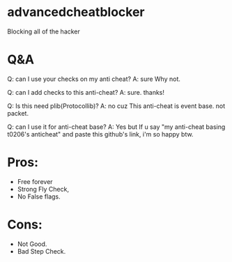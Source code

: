 # advancedcheatblocker
Blocking all of the hacker

# Q&A
Q: can I use your checks on my anti cheat?
A: sure Why not.


Q: can I add checks to this anti-cheat?
A: sure. thanks!


Q: Is this need plib(Protocollib)?
A: no cuz This anti-cheat is event base. not packet.


Q: can I use it for anti-cheat base?
A: Yes but If u say "my anti-cheat basing t0206's anticheat" and paste this github's link, i'm so happy btw.


# Pros: 
- Free forever
- Strong Fly Check,
- No False flags.


# Cons:
- Not Good.
- Bad Step Check.
